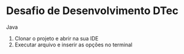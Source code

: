 # Desafio de Desenvolvimento DTec
 Java
 1. Clonar o projeto e abrir na sua IDE
 2. Executar arquivo e inserir as opções no terminal
